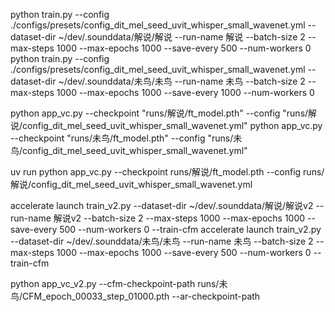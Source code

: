 python train.py --config ./configs/presets/config_dit_mel_seed_uvit_whisper_small_wavenet.yml --dataset-dir ~/dev/.sounddata/解说/解说 --run-name 解说 --batch-size 2 --max-steps 1000 --max-epochs 1000 --save-every 500 --num-workers 0 
python train.py --config ./configs/presets/config_dit_mel_seed_uvit_whisper_small_wavenet.yml --dataset-dir ~/dev/.sounddata/未鸟/未鸟 --run-name 未鸟 --batch-size 2 --max-steps 1000 --max-epochs 1000 --save-every 1000 --num-workers 0 

python app_vc.py --checkpoint "runs/解说/ft_model.pth" --config "runs/解说/config_dit_mel_seed_uvit_whisper_small_wavenet.yml"
python app_vc.py --checkpoint "runs/未鸟/ft_model.pth" --config "runs/未鸟/config_dit_mel_seed_uvit_whisper_small_wavenet.yml"



uv run python app_vc.py --checkpoint runs/解说/ft_model.pth --config runs/解说/config_dit_mel_seed_uvit_whisper_small_wavenet.yml


accelerate launch train_v2.py --dataset-dir ~/dev/.sounddata/解说/解说v2 --run-name 解说v2 --batch-size 2 --max-steps 1000 --max-epochs 1000 --save-every 500 --num-workers 0 --train-cfm
accelerate launch train_v2.py --dataset-dir ~/dev/.sounddata/未鸟/未鸟 --run-name 未鸟 --batch-size 2 --max-steps 1000 --max-epochs 1000 --save-every 500 --num-workers 0 --train-cfm


python app_vc_v2.py --cfm-checkpoint-path runs/未鸟/CFM_epoch_00033_step_01000.pth --ar-checkpoint-path <path-to-ar-checkpoint>
